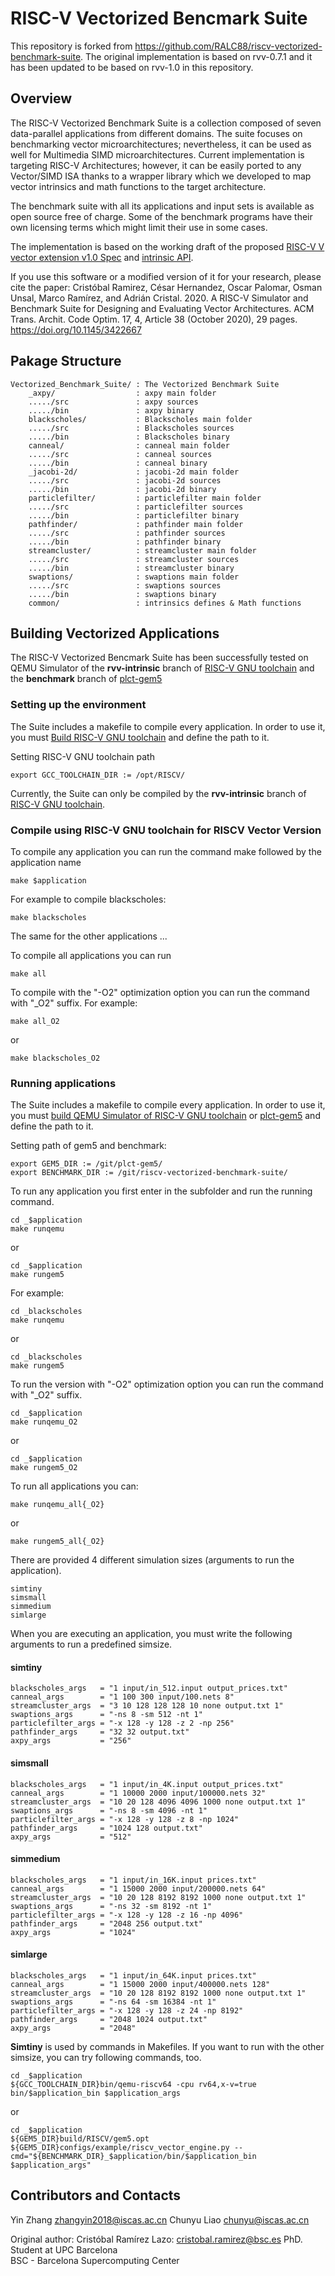 # RISC-V Vectorized Bencmark Suite

This repository is forked from https://github.com/RALC88/riscv-vectorized-benchmark-suite. The original implementation is based on rvv-0.7.1 and it has been updated to be based on rvv-1.0 in this repository.

## Overview

The RISC-V Vectorized Benchmark Suite is a collection composed of seven data-parallel applications from different domains. The suite focuses on benchmarking vector microarchitectures; nevertheless, it can be used as well for Multimedia SIMD microarchitectures. Current implementation is targeting RISC-V Architectures; however, it can be easily ported to any Vector/SIMD ISA thanks to a wrapper library which we developed to map vector intrinsics and math functions to the target architecture.

The benchmark suite with all its applications and input sets is available as open source free of charge. Some of the benchmark programs have their own licensing terms which might limit their use in some cases.

The implementation is based on the working draft of the proposed [RISC-V V vector extension v1.0 Spec](https://github.com/riscv/riscv-v-spec) and [intrinsic API](https://github.com/riscv/rvv-intrinsic-doc).

If you use this software or a modified version of it for your research, please cite the paper:
Cristóbal Ramirez, César Hernandez, Oscar Palomar, Osman Unsal, Marco Ramírez, and Adrián Cristal. 2020. A RISC-V Simulator and Benchmark Suite for Designing and Evaluating Vector Architectures. ACM Trans. Archit. Code Optim. 17, 4, Article 38 (October 2020), 29 pages. https://doi.org/10.1145/3422667



## Pakage Structure

    Vectorized_Benchmark_Suite/ : The Vectorized Benchmark Suite
        _axpy/                  : axpy main folder
        ...../src               : axpy sources
        ...../bin               : axpy binary
        blackscholes/           : Blackscholes main folder
        ...../src               : Blackscholes sources
        ...../bin               : Blackscholes binary
        canneal/                : canneal main folder
        ...../src               : canneal sources
        ...../bin               : canneal binary
        _jacobi-2d/             : jacobi-2d main folder
        ...../src               : jacobi-2d sources
        ...../bin               : jacobi-2d binary
        particlefilter/         : particlefilter main folder
        ...../src               : particlefilter sources
        ...../bin               : particlefilter binary
        pathfinder/             : pathfinder main folder
        ...../src               : pathfinder sources
        ...../bin               : pathfinder binary
        streamcluster/          : streamcluster main folder
        ...../src               : streamcluster sources
        ...../bin               : streamcluster binary
        swaptions/              : swaptions main folder
        ...../src               : swaptions sources
        ...../bin               : swaptions binary
        common/                 : intrinsics defines & Math functions

## Building Vectorized Applications 

The RISC-V Vectorized Bencmark Suite has been successfully tested on QEMU Simulator of the **rvv-intrinsic** branch of [RISC-V GNU toolchain](https://github.com/riscv-collab/riscv-gnu-toolchain) and the **benchmark** branch of [plct-gem5](https://github.com/plctlab/plct-gem5)

### Setting up the environment

The Suite includes a makefile to compile every application. In order to use it, you must [Build RISC-V GNU toolchain](./Build_RISCV_GNU_toolchain.md) and define the path to it.

Setting RISC-V GNU toolchain path
```
export GCC_TOOLCHAIN_DIR := /opt/RISCV/
```

Currently, the Suite can only be compiled by the **rvv-intrinsic** branch of [RISC-V GNU toolchain](https://github.com/riscv-collab/riscv-gnu-toolchain).

### Compile using RISC-V GNU toolchain for RISCV Vector Version

To compile any application you can run the command make followed by the application name
```
make $application
```
For example to compile blackscholes:
```
make blackscholes 
```
The same for the other applications ...

To compile all applications you can run
```
make all
```

To compile with the "-O2" optimization option you can run the command with "\_O2" suffix. For example:
```
make all_O2
```
or
```
make blackscholes_O2
```

### Running applications

The Suite includes a makefile to compile every application. In order to use it, you must [build QEMU Simulator of RISC-V GNU toolchain](./Build_RISCV_GNU_toolchain.md) or [plct-gem5](https://github.com/plctlab/plct-gem5) and define the path to it.

Setting path of gem5 and benchmark:
```
export GEM5_DIR := /git/plct-gem5/
export BENCHMARK_DIR := /git/riscv-vectorized-benchmark-suite/
```

To run any application you first enter in the subfolder and run the running command.
```
cd _$application
make runqemu
```
or
```
cd _$application
make rungem5
```

For example:
```
cd _blackscholes
make runqemu
```
or
```
cd _blackscholes
make rungem5
```

To run the version with "-O2" optimization option you can run the command with "\_O2" suffix.
```
cd _$application
make runqemu_O2
```
or
```
cd _$application
make rungem5_O2
```

To run all applications you can:
```
make runqemu_all{_O2}
```
or
```
make rungem5_all{_O2}
```

There are provided 4 different simulation sizes (arguments to run the application).
```
simtiny 
simsmall
simmedium
simlarge
```

When you are executing an application, you must write the following arguments to run a predefined simsize.
#### simtiny 
```
blackscholes_args   = "1 input/in_512.input output_prices.txt"
canneal_args        = "1 100 300 input/100.nets 8"
streamcluster_args  = "3 10 128 128 128 10 none output.txt 1"
swaptions_args      = "-ns 8 -sm 512 -nt 1"
particlefilter_args = "-x 128 -y 128 -z 2 -np 256"
pathfinder_args     = "32 32 output.txt"
axpy_args           = "256"
```

#### simsmall 
```
blackscholes_args   = "1 input/in_4K.input output_prices.txt"
canneal_args        = "1 10000 2000 input/100000.nets 32"
streamcluster_args  = "10 20 128 4096 4096 1000 none output.txt 1"
swaptions_args      = "-ns 8 -sm 4096 -nt 1"
particlefilter_args = "-x 128 -y 128 -z 8 -np 1024"
pathfinder_args     = "1024 128 output.txt"
axpy_args           = "512"
```  

#### simmedium
```
blackscholes_args   = "1 input/in_16K.input prices.txt"
canneal_args        = "1 15000 2000 input/200000.nets 64"
streamcluster_args  = "10 20 128 8192 8192 1000 none output.txt 1"
swaptions_args      = "-ns 32 -sm 8192 -nt 1"
particlefilter_args = "-x 128 -y 128 -z 16 -np 4096"
pathfinder_args     = "2048 256 output.txt"
axpy_args           = "1024"
```  

#### simlarge
```
blackscholes_args   = "1 input/in_64K.input prices.txt"
canneal_args        = "1 15000 2000 input/400000.nets 128"
streamcluster_args  = "10 20 128 8192 8192 1000 none output.txt 1"
swaptions_args      = "-ns 64 -sm 16384 -nt 1"
particlefilter_args = "-x 128 -y 128 -z 24 -np 8192"
pathfinder_args     = "2048 1024 output.txt"
axpy_args           = "2048"
```  

**Simtiny** is used by commands in Makefiles. If you want to run with the other simsize, you can try following commands, too.

```
cd _$application
${GCC_TOOLCHAIN_DIR}bin/qemu-riscv64 -cpu rv64,x-v=true bin/$application_bin $application_args
```
or
```
cd _$application
${GEM5_DIR}build/RISCV/gem5.opt ${GEM5_DIR}configs/example/riscv_vector_engine.py --cmd="${BENCHMARK_DIR}_$application/bin/$application_bin $application_args"
```

## Contributors and Contacts
Yin Zhang   zhangyin2018@iscas.ac.cn
Chunyu Liao chunyu@iscas.ac.cn

Original author:
Cristóbal Ramírez Lazo: cristobal.ramirez@bsc.es
PhD. Student at UPC Barcelona   
BSC - Barcelona Supercomputing Center

